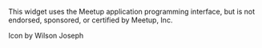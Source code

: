This widget uses the Meetup application programming interface, but is not endorsed, sponsored, or certified by Meetup, Inc.

Icon by Wilson Joseph
